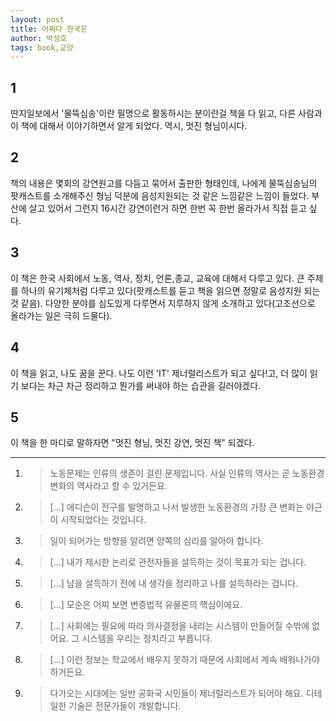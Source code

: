 ```yaml
---
layout: post
title: 어쩌다 한국은
author: 박성호
tags: book,교양
---
```


## 1 
딴지일보에서 '물뚝심송'이란 필명으로 활동하시는 분이란걸 책을 다 읽고, 다른 사람과 이 책에 대해서 이야기하면서 알게 되었다. 역시, 멋진 형님이시다.

## 2
책의 내용은 몇회의 강연원고를 다듬고 묶어서 출판한 형태인데, 나에게 물뚝심송님의 팟캐스트를 소개해주신 형님 덕분에 음성지원되는 것 같은 느낌같은 느낌이 들었다. 부산에 살고 있어서 그런지 16시간 강연이런거 하면 한번 꼭 한번 올라가서 직접 듣고 싶다. 

## 3
이 책은 한국 사회에서 노동, 역사, 정치, 언론,종교, 교육에 대해서 다루고 있다. 큰 주제를 하나의 유기체처럼 다루고 있다(팟캐스트를 듣고 책을 읽으면 정말로 음성지원 되는 것 같음). 다양한 분야를 심도있게 다루면서 지루하지 않게 소개하고 있다(고조선으로 올라가는 일은 극히 드물다).

## 4
이 책을 읽고, 나도 꿈을 꾼다. 나도 이런 'IT' 제너럴리스트가 되고 싶다!고, 더 많이 읽기 보다는 차근 차근 정리하고 뭔가를 써내야 하는 습관을 길러야겠다.

## 5
이 책을 한 마디로 말하자면 "멋진 형님, 멋진 강연, 멋진 책" 되겠다.



----

1. > 노동문제는 인류의 생존이 걸린 문제입니다. 사실 인류의 역사는 곧 노동환경 변화의 역사라고 할 수 있거든요.

2. > [...] 에디슨이 전구를 발명하고 나서 발생한 노동환경의 가장 큰 변화는 야근이 시작되었다는 것입니다.

3. > 일이 되어가는 방향을 알려면 양쪽의 심리를 알아야 합니다.

4. > [...] 내가 제시한 논리로 관전자들을 설득하는 것이 목표가 되는 겁니다.

5. > [...] 남을 설득하기 전에 내 생각을 정리하고 나를 설득하라는 겁니다.

6. > [...] 모순은 어찌 보면 변증법적 유물론의 핵심이에요.

6. > [...] 사회에는 필요에 따라 의사결정을 내리는 시스템이 만들어질 수밖에 없어요. 그 시스템을 우리는 정치라고 부릅니다.

7. > [...] 이런 정보는 학교에서 배우지 못하기 때문에 사회에서 계속 배워나가야 하거든요.

8. > 다가오는 시대에는 일반 공화국 시민들이 제너럴리스트가 되어야 해요. 디테일한 기술은 전문가들이 개발합니다.

